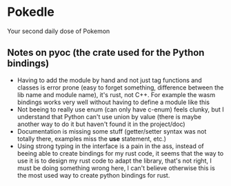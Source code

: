 # Pokedle
Your second daily dose of Pokemon

## Notes on pyoc (the crate used for the Python bindings)
* Having to add the module by hand and not just tag functions and classes is error prone (easy to forget something, difference between the lib name and module name), it's rust, not C++. For example the wasm bindings works very well without having to define a module like this
* Not beeing to really use enum (can only have c-enum) feels clunky, but I understand that Python can't use union by value (there is maybe another way to do it but haven't found it in the project/doc)
* Documentation is missing some stuff (getter/setter syntax was not totally there, examples miss the __use__ statement, etc.)
* Using strong typing in the interface is a pain in the ass, instead of beeing able to create bindings for my rust code, it seems that the way to use it is to design my rust code to adapt the library, that's not right, I must be doing something wrong here, I can't believe otherwise this is the most used way to create python bindings for rust.
